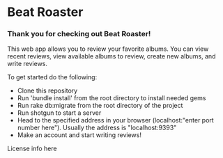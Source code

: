# Beat Roaster

### Thank you for checking out Beat Roaster!

This web app allows you to review your favorite albums. You can view recent reviews, view available albums to review, create new albums, and write reviews.

To get started do the following:

- Clone this repository
- Run 'bundle install' from the root directory to install needed gems
- Run rake db:migrate from the root directory of the project
- Run shotgun to start a server
- Head to the specified address in your browser (localhost:"enter port number here"). Usually the address is "localhost:9393"
- Make an account and start writing reviews!

License info here

